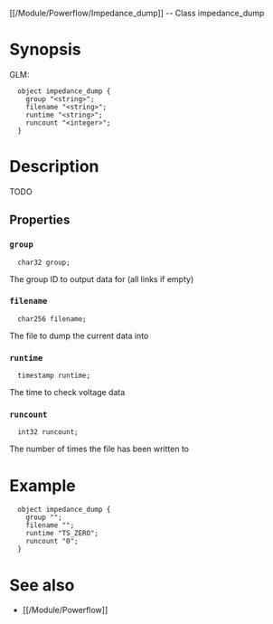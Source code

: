[[/Module/Powerflow/Impedance_dump]] -- Class impedance_dump

# Synopsis
GLM:
~~~
  object impedance_dump {
    group "<string>";
    filename "<string>";
    runtime "<string>";
    runcount "<integer>";
  }
~~~

# Description

TODO

## Properties

### `group`
~~~
  char32 group;
~~~

The group ID to output data for (all links if empty)

### `filename`
~~~
  char256 filename;
~~~

The file to dump the current data into

### `runtime`
~~~
  timestamp runtime;
~~~

The time to check voltage data

### `runcount`
~~~
  int32 runcount;
~~~

The number of times the file has been written to

# Example

~~~
  object impedance_dump {
    group "";
    filename "";
    runtime "TS_ZERO";
    runcount "0";
  }
~~~

# See also
* [[/Module/Powerflow]]


